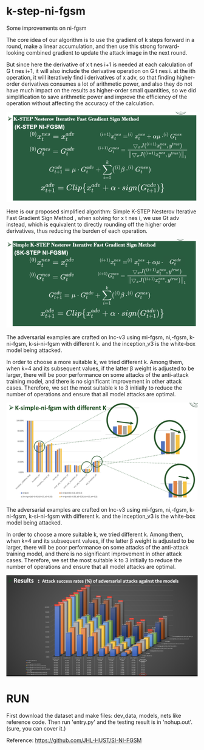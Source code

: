# k-step-ni-fgsm
Some improvements on ni-fgsm

The core idea of our algorithm is to use the gradient of k steps forward in a round, make a linear accumulation, and then use this strong forward-looking combined gradient to update the attack image in the next round.

But since here the derivative of x t nes i+1 is needed at each calculation of G t nes i+1, it will also include the derivative operation on G t nes i. at the ith operation, it will iteratively find i derivatives of x adv, so that finding higher-order derivatives consumes a lot of arithmetic power, and also they do not have much impact on the results as higher-order small quantities, so we did simplification to save arithmetic power and improve the efficiency of the operation without affecting the accuracy of the calculation.

![Image text](https://github.com/qufy6/k-step-ni-fgsm/blob/main/a.png)

Here is our proposed simplified algorithm: Simple K-STEP Nesterov Iterative Fast Gradient Sign Method , when solving for x t nes i, we use Gt adv instead, which is equivalent to directly rounding off the higher order derivatives, thus reducing the burden of each operation.

![Image text](https://github.com/qufy6/k-step-ni-fgsm/blob/main/b.png)

The adversarial examples are crafted on Inc-v3 using mi-fgsm, ni,-fgsm, k-ni-fgsm, k-si-ni-fgsm with different k. and the inception_v3 is the white-box model being attacked.

In order to choose a more suitable k, we tried different k. Among them, when k=4 and its subsequent values, if the latter β weight is adjusted to be larger, there will be poor performance on some attacks of the anti-attack training model, and there is no significant improvement in other attack cases. Therefore, we set the most suitable k to 3 initially to reduce the number of operations and ensure that all model attacks are optimal. 

![Image text](https://github.com/qufy6/k-step-ni-fgsm/blob/main/c.png)

The adversarial examples are crafted on Inc-v3 using mi-fgsm, ni,-fgsm, k-ni-fgsm, k-si-ni-fgsm with different k. and the inception_v3 is the white-box model being attacked.

In order to choose a more suitable k, we tried different k. Among them, when k=4 and its subsequent values, if the latter β weight is adjusted to be larger, there will be poor performance on some attacks of the anti-attack training model, and there is no significant improvement in other attack cases. Therefore, we set the most suitable k to 3 initially to reduce the number of operations and ensure that all model attacks are optimal. 

![Image text](https://github.com/qufy6/k-step-ni-fgsm/blob/main/d.png)

# RUN
First download the dataset and make files: dev_data, models, nets like reference code.
Then run 'entry.py' and the testing result is in 'nohup.out'.(sure, you can cover it.)

Reference: https://github.com/JHL-HUST/SI-NI-FGSM

